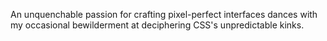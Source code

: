 An unquenchable passion for crafting pixel-perfect interfaces dances with my occasional bewilderment at deciphering CSS's unpredictable kinks.
